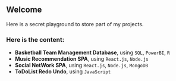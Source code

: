 ## Welcome 
Here is a secret playground to store part of my projects.

### Here is the content:

+ **Basketball Team Management Database**, using `SQL`, `PowerBI`, `R`
+ **Music Recommendation SPA**, using `React.js`, `Node.js`
+ **Social NetWork SPA**, using `React.js`, `Node.js`, `MongoDB`
+ **ToDoList Redo Undo**, using `JavaScript`
